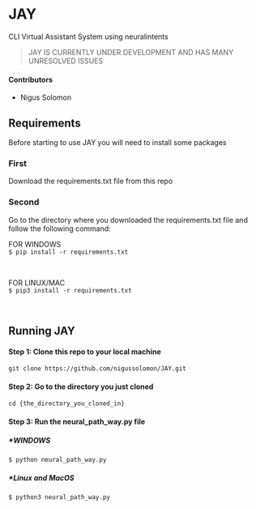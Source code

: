 # JAY
CLI Virtual Assistant System using neuralintents

>JAY IS CURRENTLY UNDER DEVELOPMENT AND HAS MANY UNRESOLVED ISSUES

#### Contributors

- Nigus Solomon

## Requirements
Before starting to use JAY you will need to install some packages</br>

### First

Download the requirements.txt file from this repo

### Second

Go to the directory where you downloaded the requirements.txt file and follow the following command:

FOR WINDOWS</br>
`$ pip install -r requirements.txt`</br>

</br>

FOR LINUX/MAC</br>
`$ pip3 install -r requirements.txt`</br>

</br>

## Running JAY

#### Step 1: Clone this repo to your local machine
`git clone https://github.com/nigussolomon/JAY.git`</br>

#### Step 2: Go to the directory you just cloned
`cd {the_directory_you_cloned_in}`</br>

#### Step 3: Run the neural_path_way.py file

##### *WINDOWS
`$ python neural_path_way.py`

##### *Linux and MacOS
`$ python3 neural_path_way.py`

